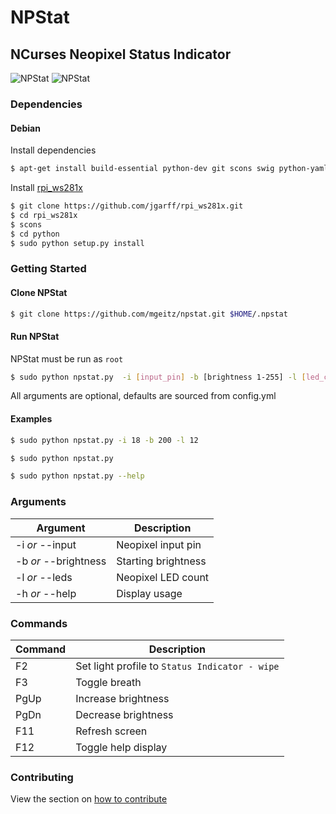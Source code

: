 # NPStat

## NCurses Neopixel Status Indicator

![NPStat][NPStat1]
![NPStat][NPStat2]

[NPStat1]: https://i.imgur.com/NKSv8hO.png
[NPStat2]: https://i.imgur.com/5JdSpmi.png

### Dependencies

#### Debian

Install dependencies
```sh
$ apt-get install build-essential python-dev git scons swig python-yaml
```

Install [rpi_ws281x](https://learn.adafruit.com/neopixels-on-raspberry-pi/software)
```sh
$ git clone https://github.com/jgarff/rpi_ws281x.git
$ cd rpi_ws281x
$ scons
$ cd python
$ sudo python setup.py install
```


### Getting Started

#### Clone NPStat

```sh
$ git clone https://github.com/mgeitz/npstat.git $HOME/.npstat
```

#### Run NPStat

NPStat must be run as `root`
```sh
$ sudo python npstat.py  -i [input_pin] -b [brightness 1-255] -l [led_count]
```

All arguments are optional, defaults are sourced from config.yml

#### Examples

```sh
$ sudo python npstat.py -i 18 -b 200 -l 12
```
```sh
$ sudo python npstat.py
```
```sh
$ sudo python npstat.py --help
```


### Arguments

| Argument	| Description	|
|---------------|---------------|
| -i _or_ --input| Neopixel input pin|
| -b _or_ --brightness| Starting brightness|
| -l _or_ --leds| Neopixel LED count|
| -h _or_ --help| Display usage|


### Commands

| Command	| Description	|
|---------------|---------------|
| F2		| Set light profile to `Status Indicator - wipe`|
| F3		| Toggle breath|
| PgUp		| Increase brightness|
| PgDn		| Decrease brightness|
| F11		| Refresh screen|
| F12		| Toggle help display|


### Contributing
View the section on [how to contribute](./CONTRIBUTING.md)
